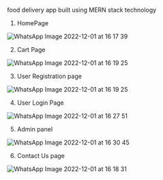 food delivery app built using MERN stack technology

1. HomePage

![WhatsApp Image 2022-12-01 at 16 17 39](https://user-images.githubusercontent.com/97007096/208436379-4311ac6b-3c9e-42bb-abe9-c6c6372657a1.jpg)

2. Cart Page 

![WhatsApp Image 2022-12-01 at 16 19 25](https://user-images.githubusercontent.com/97007096/208437176-de600ea6-3638-4f78-8880-9b4e8cd5944f.jpg)

3. User Registration page

![WhatsApp Image 2022-12-01 at 16 19 25](https://user-images.githubusercontent.com/97007096/208437176-de600ea6-3638-4f78-8880-9b4e8cd5944f.jpg)

4. User Login Page 

![WhatsApp Image 2022-12-01 at 16 27 51](https://user-images.githubusercontent.com/97007096/208437216-b2841788-77a6-4256-b8c7-d146f9e947d1.jpg)

5. Admin panel

![WhatsApp Image 2022-12-01 at 16 30 45](https://user-images.githubusercontent.com/97007096/208437256-5abb9e1b-b5b7-4bcf-941b-8cb1104871b4.jpg)

6. Contact Us page

![WhatsApp Image 2022-12-01 at 16 18 31](https://user-images.githubusercontent.com/97007096/208437277-6fcba357-31f6-4337-9bf6-f66c0dbc1f09.jpg)

